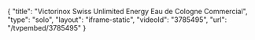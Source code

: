 {
    "title": "Victorinox Swiss Unlimited Energy Eau de Cologne Commercial",
    "type": "solo",
    "layout": "iframe-static",
    "videoId": "3785495",
    "url": "\/tvpembed\/3785495"
}